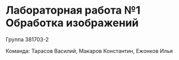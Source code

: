 Лабораторная работа №1 Обработка изображений
=====================
Группа 381703-2

Команда: Тарасов Василий, Макаров Константин, Ежонков Илья
